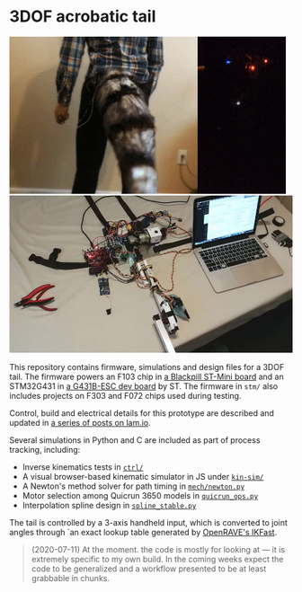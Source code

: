 # 3DOF acrobatic tail

<img src="img/action.gif" height="280" /><img src="img/lights.gif" height="280" />
<img src="img/skeleton.jpg" height="280" />

This repository contains firmware, simulations and design files for a 3DOF tail. The firmware powers an F103 chip in [a Blackpill ST-Mini board](https://robotdyn.com/stm32f103-stm32-arm-mini-system-dev-board-stm-firmware.html) and an STM32G431 in [a G431B-ESC dev board](https://www.digikey.com/en/product-highlight/s/stmicroelectronics/b-g431b-esc1-discovery-kit-with-stm32g431cb-mcu) by ST. The firmware in `stm/` also includes projects on F303 and F072 chips used during testing.

Control, build and electrical details for this prototype are described and updated in [a series of posts on lam.io](//lam.io/projects/tail/control/).

Several simulations in Python and C are included as part of process tracking, including:

- Inverse kinematics tests in [`ctrl/`](ctrl/)
- A visual browser-based kinematic simulator in JS under [`kin-sim/`](kin-sim/)
- A Newton's method solver for path timing in [`mech/newton.py`](mech/newton.py)
- Motor selection among Quicrun 3650 models in [`quicrun_ops.py`](quicrun_ops.py)
- Interpolation spline design in [`spline_stable.py`](spline_stable.py)

The tail is controlled by a 3-axis handheld input, which is converted to joint angles through `an exact lookup table generated by [OpenRAVE's IKFast](http://openrave.org/docs/0.8.0/openravepy/ikfast/).

> (2020-07-11) At the moment. the code is mostly for looking at &mdash; it is extremely specific to my own build. In the coming weeks expect the code to be generalized and a workflow presented to be at least grabbable in chunks.
